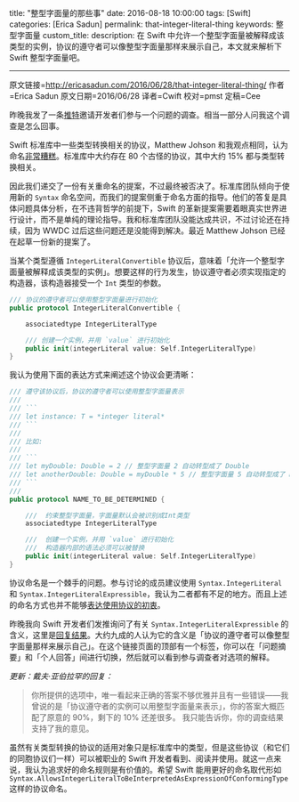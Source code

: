title: "整型字面量的那些事"
date: 2016-08-18 10:00:00
tags: [Swift]
categories: [Erica Sadun]
permalink: that-integer-literal-thing
keywords: 整型字面量
custom\_title: 
description: 在 Swift 中允许一个整型字面量被解释成该类型的实例，协议的遵守者可以像整型字面量那样来展示自己，本文就来解析下 Swift 整型字面量吧。

---
原文链接=http://ericasadun.com/2016/06/28/that-integer-literal-thing/
作者=Erica Sadun
原文日期=2016/06/28
译者=Cwift
校对=pmst
定稿=Cee

<!--此处开始正文-->

昨晚我发了一条[推特][1]邀请开发者们参与一个问题的调查。相当一部分人问我这个调查是怎么回事。

Swift 标准库中一些类型转换相关的协议，Matthew Johson 和我观点相同，认为命名[非常糟糕][2]。标准库中大约存在 80 个古怪的协议，其中大约 15% 都与类型转换相关。

因此我们递交了一份有关重命名的提案，不过最终被否决了。标准库团队倾向于使用新的 `Syntax` 命名空间，而我们的提案侧重于命名方面的指导。他们的答复是具体问题具体分析，在不违背哲学的前提下，Swift 的革新提案需要着眼真实世界进行设计，而不是单纯的理论指导。我和标准库团队没能达成共识，不过讨论还在持续，因为 WWDC 过后这些问题还是没能得到解决。最近 Matthew Johson 已经在起草一份新的提案了。

当某个类型遵循 `IntegerLiteralConvertible` 协议后，意味着「允许一个整型字面量被解释成该类型的实例」。想要这样的行为发生，协议遵守者必须实现指定的构造器，该构造器接受一个 `Int` 类型的参数。

```swift
/// 协议的遵守者可以使用整型字面量进行初始化
public protocol IntegerLiteralConvertible {

    associatedtype IntegerLiteralType

    /// 创建一个实例，并用 `value` 进行初始化
    public init(integerLiteral value: Self.IntegerLiteralType)
}
```

我认为使用下面的表达方式来阐述这个协议会更清晰：

```swift
/// 遵守该协议后，协议的遵守者可以使用整型字面量表示
///
/// ```
/// let instance: T = *integer literal*
/// ```
/// 
/// 比如:
/// 
/// ```
/// let myDouble: Double = 2 // 整型字面量 2 自动转型成了 Double
/// let anotherDouble: Double = myDouble * 5 // 整型字面量 5 自动转型成了 Double
/// ```
///
public protocol NAME_TO_BE_DETERMINED {

    ///  约束整型字面量，字面量默认会被识别成Int类型
    associatedtype IntegerLiteralType

    ///  创建一个实例，并用 `value` 进行初始化
    ///  构造器内部的语法必须可以被替换
    public init(integerLiteral value: Self.IntegerLiteralType)
}
```

协议命名是一个棘手的问题。参与讨论的成员建议使用 `Syntax.IntegerLiteral` 和 `Syntax.IntegerLiteralExpressible`，我认为二者都有不足的地方。而且上述的命名方式也并不能够[表达使用协议的初衷][3]。

昨晚我向 Swift 开发者们发推询问了有关 `Syntax.IntegerLiteralExpressible` 的含义，这里是[回复结果][4]。大约九成的人认为它的含义是「协议的遵守者可以像整型字面量那样来展示自己」。在这个链接页面的顶部有一个标签，你可以在「问题摘要」和「个人回答」间进行切换，然后就可以看到参与调查者对选项的解释。

*更新：戴夫·亚伯拉罕的回复：*

> 你所提供的选项中，唯一看起来正确的答案不够优雅并且有一些错误——我曾说的是「协议遵守者的实例可以用整型字面量来表示」，你的答案大概匹配了原意的 90%，剩下的 10% 还差很多。
> 我只能告诉你，你的调查结果支持了我的意见。

虽然有关类型转换的协议的适用对象只是标准库中的类型，但是这些协议（和它们的同胞协议们一样）可以被职业的 Swift 开发者看到、阅读并使用。就这一点来说，我认为追求好的命名规则是有价值的。希望 Swift 能用更好的命名取代形如 `Syntax.AllowsIntegerLiteralToBeInterpretedAsExpressionOfConformingType` 这样的协议命名。

[1]:	https://twitter.com/ericasadun/status/747645402296496128
[2]:	https://github.com/apple/swift-evolution/blob/master/proposals/0041-conversion-protocol-conventions.md
[3]:	http://thread.gmane.org/gmane.comp.lang.swift.evolution/21290/focus=21869
[4]:	https://www.surveymonkey.com/results/SM-FGMC93JT